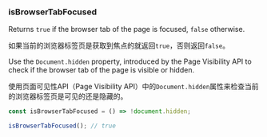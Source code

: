 ### isBrowserTabFocused

Returns `true` if the browser tab of the page is focused, `false` otherwise.

如果当前的浏览器标签页是获取到焦点的就返回`true`，否则返回`false`。

Use the `Document.hidden` property, introduced by the Page Visibility API to check if the browser tab of the page is visible or hidden.

使用页面可见性API（Page Visibility API）中的`Document.hidden`属性来检查当前的浏览器标签页是可见的还是隐藏的。

```js
const isBrowserTabFocused = () => !document.hidden;
```

```js
isBrowserTabFocused(); // true
```
